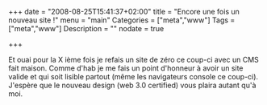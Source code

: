 +++
date = "2008-08-25T15:41:37+02:00"
title = "Encore une fois un nouveau site !"
menu = "main"
Categories = ["meta","www"]
Tags = ["meta","www"]
Description = ""
nodate = true

+++

Et ouai pour la X ième fois je refais un site de zéro ce coup-ci avec un CMS fait maison. Comme d'hab je me fais un point d'honneur à avoir un site valide et qui soit lisible partout (même les navigateurs console ce coup-ci). J'espère que le nouveau design (web 3.0 certified) vous plaira autant qu'à moi.

